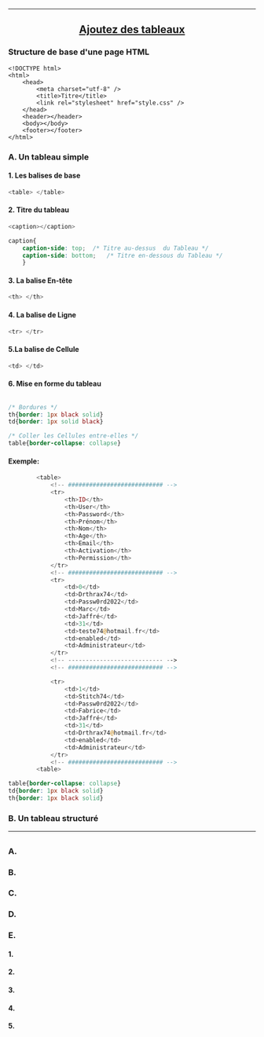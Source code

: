 ---------------------------------------------------------------------------------------------------------------------------------------------------------------
## <p align='center'> [Ajoutez des tableaux](https://openclassrooms.com/fr/courses/1603881-apprenez-a-creer-votre-site-web-avec-html5-et-css3/1606851-ajoutez-des-tableaux)</p>


### Structure de base d'une page HTML
```
<!DOCTYPE html>
<html>
    <head>
        <meta charset="utf-8" />
        <title>Titre</title>
        <link rel="stylesheet" href="style.css" />
    </head>
    <header></header>
    <body></body>
    <footer></footer>
</html>
```


### A. Un tableau simple



#### 1. Les balises de base
```php
<table> </table>
```
#### 2. Titre du tableau
```php
<caption></caption>
```
```css
caption{
	caption-side: top;	/* Titre au-dessus  du Tableau */
	caption-side: bottom;	/* Titre en-dessous du Tableau */
	}
```


#### 3. La balise En-tête
```php
<th> </th>
```

#### 4. La balise de Ligne
```php
<tr> </tr>
```

#### 5.La balise de Cellule
```php
<td> </td>
```

#### 6. Mise en forme du tableau
```css

/* Bordures */
th{border: 1px black solid}
td{border: 1px solid black}

/* Coller les Cellules entre-elles */
table{border-collapse: collapse}
```

#### Exemple:
```php
		<table>
			<!-- ########################### -->
			<tr>
				<th>ID</th>
				<th>User</th>
				<th>Password</th>
				<th>Prénom</th>
				<th>Nom</th>
				<th>Age</th>
				<th>Email</th>
				<th>Activation</th>
				<th>Permission</th>
			</tr>
			<!-- ########################### -->
			<tr>
				<td>0</td>
				<td>Drthrax74</td>
				<td>Passw0rd2022</td>
				<td>Marc</td>
				<td>Jaffré</td>
				<td>31</td>
				<td>teste74@hotmail.fr</td>
				<td>enabled</td>
				<td>Administrateur</td>
			</tr>
			<!-- --------------------------- -->
			<!-- ########################### -->

			<tr>
				<td>1</td>
				<td>Stitch74</td>
				<td>Passw0rd2022</td>
				<td>Fabrice</td>
				<td>Jaffré</td>
				<td>31</td>
				<td>Drthrax74@hotmail.fr</td>
				<td>enabled</td>
				<td>Administrateur</td>
			</tr>
			<!-- ########################### -->
		<table>
```

```css
table{border-collapse: collapse}
td{border: 1px black solid}
th{border: 1px black solid}
```





### B. Un tableau structuré
---------------------------------------------------------------------------------------------------------------------------------------------------------------
## <p align='center'> []()</p>

### A.
### B.
### C.
### D.
### E.


#### 1.
#### 2.
#### 3.
#### 4.
#### 5.

```
```
